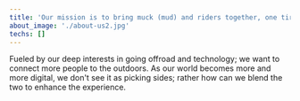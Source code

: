```yaml
---
title: 'Our mission is to bring muck (mud) and riders together, one tire at a time.'
about_image: './about-us2.jpg'
techs: []
---
```


Fueled by our deep interests in going offroad and technology; we want to connect more people to the outdoors. As our world becomes more and more digital, we don't see it as picking sides; rather how can we blend the two to enhance the experience.